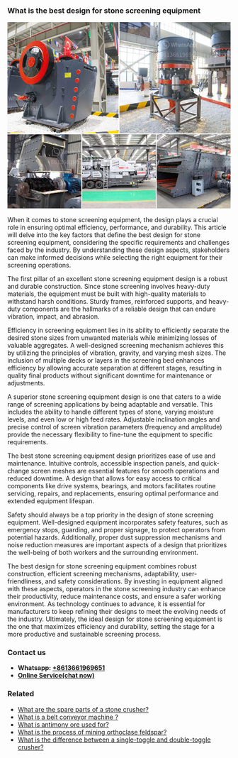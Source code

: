 <h3>What is the best design for stone screening equipment</h3><img src='1701743411.jpg' alt=''><p>When it comes to stone screening equipment, the design plays a crucial role in ensuring optimal efficiency, performance, and durability. This article will delve into the key factors that define the best design for stone screening equipment, considering the specific requirements and challenges faced by the industry. By understanding these design aspects, stakeholders can make informed decisions while selecting the right equipment for their screening operations.</p><p>The first pillar of an excellent stone screening equipment design is a robust and durable construction. Since stone screening involves heavy-duty materials, the equipment must be built with high-quality materials to withstand harsh conditions. Sturdy frames, reinforced supports, and heavy-duty components are the hallmarks of a reliable design that can endure vibration, impact, and abrasion.</p><p>Efficiency in screening equipment lies in its ability to efficiently separate the desired stone sizes from unwanted materials while minimizing losses of valuable aggregates. A well-designed screening mechanism achieves this by utilizing the principles of vibration, gravity, and varying mesh sizes. The inclusion of multiple decks or layers in the screening bed enhances efficiency by allowing accurate separation at different stages, resulting in quality final products without significant downtime for maintenance or adjustments.</p><p>A superior stone screening equipment design is one that caters to a wide range of screening applications by being adaptable and versatile. This includes the ability to handle different types of stone, varying moisture levels, and even low or high feed rates. Adjustable inclination angles and precise control of screen vibration parameters (frequency and amplitude) provide the necessary flexibility to fine-tune the equipment to specific requirements.</p><p>The best stone screening equipment design prioritizes ease of use and maintenance. Intuitive controls, accessible inspection panels, and quick-change screen meshes are essential features for smooth operations and reduced downtime. A design that allows for easy access to critical components like drive systems, bearings, and motors facilitates routine servicing, repairs, and replacements, ensuring optimal performance and extended equipment lifespan.</p><p>Safety should always be a top priority in the design of stone screening equipment. Well-designed equipment incorporates safety features, such as emergency stops, guarding, and proper signage, to protect operators from potential hazards. Additionally, proper dust suppression mechanisms and noise reduction measures are important aspects of a design that prioritizes the well-being of both workers and the surrounding environment.</p><p>The best design for stone screening equipment combines robust construction, efficient screening mechanisms, adaptability, user-friendliness, and safety considerations. By investing in equipment aligned with these aspects, operators in the stone screening industry can enhance their productivity, reduce maintenance costs, and ensure a safer working environment. As technology continues to advance, it is essential for manufacturers to keep refining their designs to meet the evolving needs of the industry. Ultimately, the ideal design for stone screening equipment is the one that maximizes efficiency and durability, setting the stage for a more productive and sustainable screening process.</p><h3>Contact us</h3><ul><li><strong>Whatsapp:&nbsp;<a href="https://wa.me/8613661969651">+8613661969651</a></strong></li><li><a href="https://swt.shibang-china.com/?git&amp;zhl&amp;What is the best design for stone screening equipment"><strong>Online Service(chat now)</strong></a></li></ul><h3>Related</h3><ul><li><a href='What are the spare parts of a stone crusher.md'>What are the spare parts of a stone crusher?</a></li><li><a href='What is a belt conveyor machine .md'>What is a belt conveyor machine ?</a></li><li><a href='What is antimony ore used for.md'>What is antimony ore used for?</a></li><li><a href='What is the process of mining orthoclase feldspar.md'>What is the process of mining orthoclase feldspar?</a></li><li><a href='What is the difference between a singletoggle and doubletoggle crusher.md'>What is the difference between a single-toggle and double-toggle crusher?</a></li></ul>